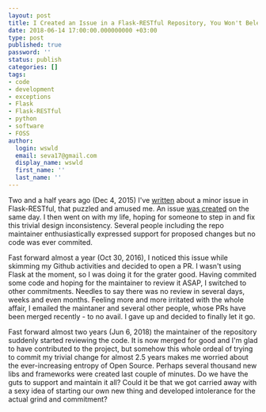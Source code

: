 ```yaml
---
layout: post
title: I Created an Issue in a Flask-RESTful Repository, You Won't Beleive What Happened Next
date: 2018-06-14 17:00:00.000000000 +03:00
type: post
published: true
password: ''
status: publish
categories: []
tags:
- code
- development
- exceptions
- Flask
- Flask-RESTful
- python
- software
- FOSS
author:
  login: wswld
  email: seva17@gmail.com
  display_name: wswld
  first_name: ''
  last_name: ''
---
```


Two and a half years ago (Dec 4, 2015) I've [written](
http://wswld.net/2015/12/07/overriding-default-werkzeug-exceptions-in-flask/) 
about a minor issue in Flask-RESTful, that puzzled and amused me. An issue [was 
created](https://github.com/flask-restful/flask-restful/issues/545) on the same 
day. I then went on with my life, hoping for someone to step in and fix this 
trivial design inconsistency. Several people including the repo maintainer 
enthusiastically expressed support for proposed changes but no code was ever 
commited.

Fast forward almost a year (Oct 30, 2016), I noticed this issue while skimming 
my  Github activities and decided to open a PR. I wasn't using Flask at the 
moment, so I was doing it for the grater good. Having commited some code and 
hoping for the maintainer to review it ASAP, I switched 
to other commitments. Needles to say there was no review in several days, weeks 
and even months. Feeling more and more irritated with the whole affair, I 
emailed the maintaner and several other people, whose PRs have 
been merged recently - to no avail. I gave up and decided to finally let it go. 

Fast forward almost two years (Jun 6, 2018) the maintainer of the repository 
suddenly started reviewing the code. It is now merged for good and I'm glad to 
have contributed to the project, but somehow this whole ordeal of trying to 
commit my trivial change for almost 2.5 years makes me worried about the 
ever-increasing entropy of Open Source. Perhaps several thousand new libs and 
frameworks were created last couple of minutes. Do we have the guts to 
support and maintain it all? Could it be that we got carried away with a sexy 
idea of starting our own new thing and developed intolerance for the actual 
grind and commitment?
